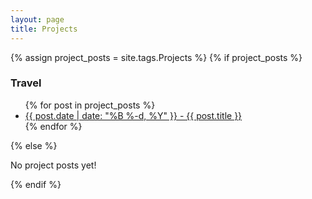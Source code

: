 ```yaml
---
layout: page
title: Projects
---
```


{% assign project_posts = site.tags.Projects %}
{% if project_posts %}
  <h3>Travel</h3>
  <ul>
    {% for post in project_posts %}
      <li><a href="{{ post.url }}">{{ post.date | date: "%B %-d, %Y" }} - {{ post.title }}</a></li>
    {% endfor %}
  </ul>
{% else %}
  <p>No project posts yet!</p>
{% endif %}
